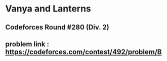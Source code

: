 # Vanya and Lanterns

## Codeforces Round #280 (Div. 2)

## problem link : https://codeforces.com/contest/492/problem/B